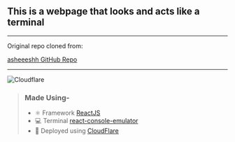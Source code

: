 ## This is a webpage that looks and acts like a terminal

<hr>
Original repo cloned from: <br>

[asheeeshh GitHub Repo](https://github.com/asheeeshh/AshTerm.git)

<hr>

![Cloudflare](https://img.shields.io/badge/Cloudflare-F38020?style=for-the-badge&logoColor=white&label=Powered%20By)

> ### Made Using-
>
> - ⚛ Framework [ReactJS](https://reactjs.org/)
> - 💻 Terminal [react-console-emulator](https://github.com/linuswillner/react-console-emulator)
> - 🚀 Deployed using [CloudFlare](https://pages.dev)
